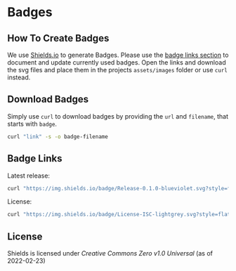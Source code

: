 # Badges

## How To Create Badges

We use [Shields.io](https://shields.io/) to generate Badges.
Please use the [badge links section](#_badge_links) to document and update currently used badges.
Open the links and download the svg files and place them in the projects `assets/images` folder or use `curl` instead.

## Download Badges

Simply use `curl` to download badges by providing the `url` and `filename`, that starts with `badge`.

```bash
curl "link" -s -o badge-filename
```

## Badge Links

Latest release:

```bash
curl "https://img.shields.io/badge/Release-0.1.0-blueviolet.svg?style=flat"  -s -o ../assets/images/badge-release-latest.svg
```

License:

```bash
curl "https://img.shields.io/badge/License-ISC-lightgrey.svg?style=flat" -s -o ../assets/images/badge-license.svg
```

## License

Shields is licensed under _Creative Commons Zero v1.0 Universal_ (as of 2022-02-23)
